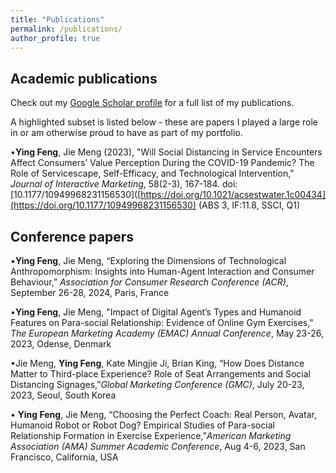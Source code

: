 ```yaml
---
title: "Publications"
permalink: /publications/
author_profile: true
---
```


## Academic publications

Check out my [Google Scholar profile](https://scholar.google.com/citations?user=S5H7pxYAAAAJ&hl=en) for a full list of my publications.

A highlighted subset is listed below - these are papers I played a large role in or am otherwise proud to have as part of my portfolio.

•**Ying Feng**, Jie Meng (2023), "Will Social Distancing in Service Encounters Affect Consumers’ Value Perception During the COVID-19 Pandemic? The Role of Servicescape, Self-Efficacy, and Technological Intervention," _Journal of Interactive Marketing_, 58(2-3), 167-184. doi: [10.1177/10949968231156530]([https://doi.org/10.1021/acsestwater.1c00434](https://doi.org/10.1177/10949968231156530)  (ABS 3, IF:11.8, SSCI, Q1)


## Conference papers
•**Ying Feng**, Jie Meng, “Exploring the Dimensions of Technological Anthropomorphism: Insights into Human-Agent Interaction and Consumer Behaviour,” _Association for Consumer Research Conference (ACR)_, September 26-28, 2024, Paris, France 

•**Ying Feng**, Jie Meng, "Impact of Digital Agent’s Types and Humanoid Features on Para-social Relationship: Evidence of Online Gym Exercises," _The European Marketing Academy (EMAC) Annual Conference_, May 23-26, 2023, Odense, Denmark 

•Jie Meng, **Ying Feng**, Kate Mingjie Ji, Brian King, “How Does Distance Matter to Third-place Experience? Role of Seat Arrangements and Social Distancing Signages,”_Global Marketing Conference (GMC)_, July 20-23, 2023, Seoul, South Korea 

•	**Ying Feng**, Jie Meng, “Choosing the Perfect Coach: Real Person, Avatar, Humanoid Robot or Robot Dog? Empirical Studies of Para-social Relationship Formation in Exercise Experience,”_American Marketing Association (AMA) Summer Academic Conference_, Aug 4-6, 2023, San Francisco, California, USA 
